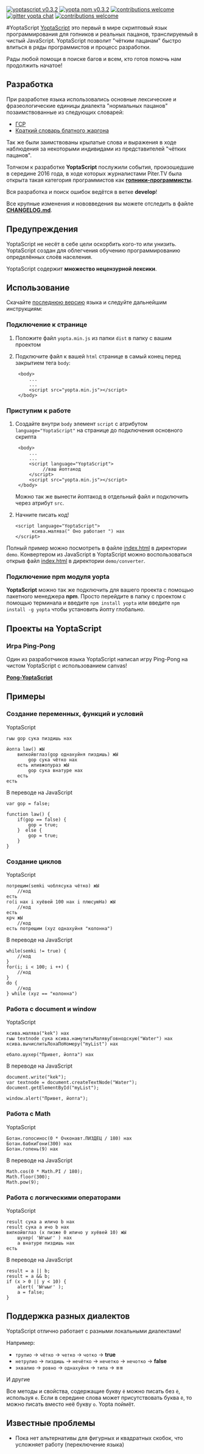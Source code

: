[![yoptascript v0.3.2](https://img.shields.io/badge/download-v0.3.2-brightgreen.svg?style=flat)](https://github.com/samgozman/YoptaScript/archive/v0.3.2.zip)
[![yopta npm v0.3.2](https://img.shields.io/badge/npm-v0.3.2-blue.svg?style=flat)](https://www.npmjs.com/package/yopta)
[![contributions welcome](https://img.shields.io/badge/contributions-welcome-brightgreen.svg?style=flat)](https://github.com/samgozman/YoptaScript/issues)
[![gitter yopta chat](https://img.shields.io/gitter/room/nwjs/nw.js.svg)](https://gitter.im/YoptaScript/Lobby?utm_source=share-link&utm_medium=link&utm_campaign=share-link)
[![contributions welcome](https://img.shields.io/packagist/l/doctrine/orm.svg?style=flat)](https://github.com/samgozman/YoptaScript/blob/master/LICENSE.txt)

#YoptaScript
[YoptaScript](http://yopta.space/) это первый в мире скриптовый язык программирования для гопников и реальных пацанов, транслируемый в чистый JavaScript. YoptaScript позволит "чётким пацанам" быстро влиться в ряды программистов и процесс разработки.

Рады любой помощи в поиске багов и всем, кто готов помочь нам продолжить начатое!

## Разработка
При разработке языка использовались основные лексические и фразеологические единицы диалекта "нормальных пацанов" позаимствованные из следующих словарей:

* [ГСР](http://lurkmore.to/ГСР)
* [Краткий словарь блатного жаргона](http://www.aferizm.ru/jargon/slovar.htm)

Так же были заимствованы крылатые слова и выражения в ходе наблюдения за некоторыми индивидами из представителей "чётких пацанов".

Толчком к разработке **YoptaScript** послужили события, произошедшие в середине 2016 года, в ходе которых журналистами Piter.TV была открыта такая категория программистов как [**гопники-программисты**](http://piter.tv/event/V_Peterburge_pyatero_studentov_kolledzha_grabili_shkol_nikov/).

Вся разработка и поиск ошибок ведётся в ветке **develop**!

Все крупные изменения и нововведения вы можете отследить в файле **[CHANGELOG.md](https://github.com/samgozman/YoptaScript/blob/master/CHANGELOG.md)**.

## Предупреждения
YoptaScript не несёт в себе цели оскорбить кого-то или унизить. YoptaScript создан для облегчения обучению программированию определённых слоёв населения.

YoptaScript содержит **множество нецензурной лексики**.

## Использование
Скачайте [последнюю версию](https://github.com/samgozman/YoptaScript/releases) языка и следуйте дальнейшим инструкциям:
### Подключение к странице
1. Положите файл `yopta.min.js` из папки `dist` в папку c вашим проектом
2. Подключите файл к вашей `html`  странице в самый конец перед закрытием тега `body`:

		<body>
			...
			...
			<script src="yopta.min.js"></script>
		</body>

### Приступим к работе
1. Создайте внутри `body` элемент `script` с атрибутом  `language="YoptaScript"` на странице до подключения основного скрипта

		<body>
			...
			...
			<script language="YoptaScript">
				 //ваш йоптакод
			</script>
			<script src="yopta.min.js"></script>
		</body>
	Можно так же вынести йоптакод в отдельный файл и подключить через атрибут `src`.
2.  Начните писать код!

		<script language="YoptaScript">
			  ксива.малява(" Оно работает ") нах
		</script>

Полный пример можно посмотреть в файле [index.html](https://github.com/samgozman/YoptaScript/blob/master/demo/index.html) в директории `demo`. Конвертером из JavaScript в YoptaScript можно воспользоваться открыв файл [index.html](https://github.com/samgozman/YoptaScript/blob/master/demo/converter/index.html) в директории `demo/converter`.

### Подключение npm модуля yopta
**YoptaScript** можно так же подключить для вашего проекта с помощью пакетного менеджера **npm**. Просто перейдите в папку с проектом с помощью терминала и введите `npm install yopta`
или введите `npm install -g yopta` чтобы установить йопту глобально.

## Проекты на YoptaScript
### Игра Ping-Pong
Один из разработчиков языка YoptaScript написал игру Ping-Pong на чистом YoptaScript с использованием canvas!

**[Pong-YoptaScript](https://github.com/grushan/Pong-YoptaScript)**

## Примеры
### Создание переменных, функций и условий
YoptaScript

	гыы gop сука пиздишь нах
	
	йопта law() жЫ
		вилкойвглаз(gop однахуйня пиздишь) жЫ
			gop сука чётко нах
		есть иливжопураз жЫ
			gop сука внатуре нах
		есть
	есть
	
В переводе на JavaScript

	var gop = false;
	
	function law() {
		if(gop == false) {
			gop = true;
		}  else {
			gop = true;
		}
	}

### Создание циклов
YoptaScript

	потрещим(semki чоблясука чётко) жЫ
		//код
	есть
	го(i нах i хуёвей 100 нах i плюсуюНа) жЫ
		//код
	есть
	крч жЫ
		//код
	есть потрещим (xyz однахуйня "колонна")
	
В переводе на JavaScript

	while(semki != true) {
		//код
	}
	for(i; i < 100; i ++) {
		//код
	}
	do {
		//код
	} while (xyz == "колонна")


### Работа с document и window
YoptaScript

	ксива.малява("kek") нах
	гыы textnode сука ксива.намутитьМалявуГовнодскую("Water") нах
	ксива.вычислитьЛохаПоНомеру("myList") нах
	
	ебало.шухер("Привет, йопта") нах
	
В переводе на JavaScript

	document.write("kek");
	var textnode = document.createTextNode("Water");
	document.getElementById("myList");
	
	window.alert("Привет, йопта");

### Работа с Math
YoptaScript

	Ботан.гопосинос(0 * Очконавт.ПИЗДЕЦ / 180) нах 
	Ботан.бабкиГони(300) нах	
	Ботан.гопень(9) нах 
	
В переводе на JavaScript

	Math.cos(0 * Math.PI / 180); 
	Math.floor(300);
	Math.pow(9); 
	
### Работа с логическими операторами
YoptaScript

	result сука a иличо b нах
	result сука a ичо b нах
	вилкойвглаз (x пизже 0 иличо y хуёвей 10) жЫ
  		шухер( 'Ыгыыг' ) нах
  		a внатуре пиздишь нах
	есть 
	
В переводе на JavaScript

	result = a || b;
	result = a && b;
	if (x > 0 || y < 10) {
  		alert( 'Ыгыыг' );
  		a = false;
	}
	

## Поддержка разных диалектов
YoptaScript отлично работает с разными локальными диалектами!

Например:

* `трулио` -> `чётко` -> `четко` -> `чотко` -> **true**
* `нетрулио` -> `пиздишь` -> `нечётко` -> `нечетко` -> `нечотко` ->  **false**
* `эквалио` -> `ровно` -> `однахуйня` -> `типа` -> **==**

И другие

Все методы и свойства, содержащие букву `ё` можно писать без `ё`, используя `е`. Если в середине слова может присутствовать буква `ё`, то можно писать вместо неё букву `о`. Yopta поймёт.

## Известные проблемы

* Пока нет альтернативы для фигурных и квадратных скобок, что усложняет работу (переключение языка)
